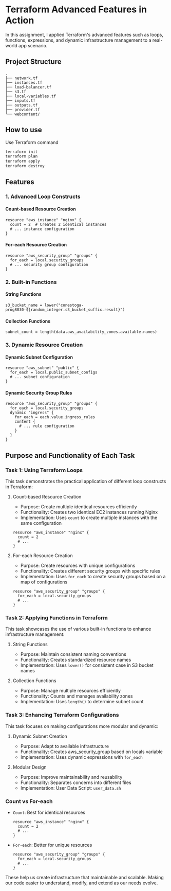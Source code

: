 # Terraform Advanced Features in Action

In this assignment, I applied Terraform's advanced features such as loops, functions,
expressions, and dynamic infrastructure management to a real-world app scenario.

## Project Structure

```
.
├── network.tf
├── instances.tf
├── load-balancer.tf
├── s3.tf
├── local-variables.tf
├── inputs.tf
├── outputs.tf
├── provider.tf
└── webcontent/
```

## How to use

Use Terraform command

```bash
terraform init
terraform plan
terraform apply
terraform destroy
```

## Features

### 1. Advanced Loop Constructs

#### Count-based Resource Creation

```hcl
resource "aws_instance" "nginx" {
  count = 2  # Creates 2 identical instances
  # ... instance configuration
}
```

#### For-each Resource Creation

```hcl
resource "aws_security_group" "groups" {
  for_each = local.security_groups
  # ... security group configuration
}
```

### 2. Built-in Functions

#### String Functions

```hcl
s3_bucket_name = lower("conestoga-prog8830-${random_integer.s3_bucket_suffix.result}")
```

#### Collection Functions

```hcl
subnet_count = length(data.aws_availability_zones.available.names)
```

### 3. Dynamic Resource Creation

#### Dynamic Subnet Configuration

```hcl
resource "aws_subnet" "public" {
  for_each = local.public_subnet_configs
  # ... subnet configuration
}
```

#### Dynamic Security Group Rules

```hcl
resource "aws_security_group" "groups" {
  for_each = local.security_groups
  dynamic "ingress" {
    for_each = each.value.ingress_rules
    content {
      # ... rule configuration
    }
  }
}
```

## Purpose and Functionality of Each Task

### Task 1: Using Terraform Loops

This task demonstrates the practical application of different loop constructs in Terraform:

1. Count-based Resource Creation

   - Purpose: Create multiple identical resources efficiently
   - Functionality: Creates two identical EC2 instances running Nginx
   - Implementation: Uses `count` to create multiple instances with the same configuration

   ```hcl
   resource "aws_instance" "nginx" {
     count = 2
     # ...
   }
   ```

2. For-each Resource Creation
   - Purpose: Create resources with unique configurations
   - Functionality: Creates different security groups with specific rules
   - Implementation: Uses `for_each` to create security groups based on a map of configurations
   ```hcl
   resource "aws_security_group" "groups" {
     for_each = local.security_groups
     # ...
   }
   ```

### Task 2: Applying Functions in Terraform

This task showcases the use of various built-in functions to enhance infrastructure management:

1. String Functions

   - Purpose: Maintain consistent naming conventions
   - Functionality: Creates standardized resource names
   - Implementation: Uses `lower()` for consistent case in S3 bucket names

2. Collection Functions

   - Purpose: Manage multiple resources efficiently
   - Functionality: Counts and manages availability zones
   - Implementation: Uses `length()` to determine subnet count

### Task 3: Enhancing Terraform Configurations

This task focuses on making configurations more modular and dynamic:

1. Dynamic Subnet Creation

   - Purpose: Adapt to available infrastructure
   - Functionality: Creates aws_security_group based on locals variable
   - Implementation: Uses dynamic expressions with `for_each`

2. Modular Design
   - Purpose: Improve maintainability and reusability
   - Functionality: Separates concerns into different files
   - Implementation: User Data Script: `user_data.sh`

### Count vs For-each

- `Count`: Best for identical resources

  ```hcl
  resource "aws_instance" "nginx" {
    count = 2
    # ...
  }
  ```

- `For-each`: Better for unique resources
  ```hcl
  resource "aws_security_group" "groups" {
    for_each = local.security_groups
    # ...
  }
  ```


These help us create infrastructure that maintainable and scalable. Making our code easier to understand, modify, and extend as our needs evolve.
